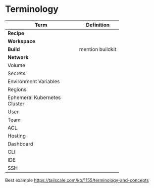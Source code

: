 # Terminology



<table data-full-width="false"><thead><tr><th width="215">Term</th><th>Definition</th></tr></thead><tbody><tr><td><strong>Recipe</strong></td><td></td></tr><tr><td><strong>Workspace</strong></td><td></td></tr><tr><td><strong>Build</strong></td><td>mention buildkit</td></tr><tr><td><strong>Network</strong></td><td></td></tr><tr><td>Volume</td><td></td></tr><tr><td>Secrets</td><td></td></tr><tr><td>Environment Variables</td><td></td></tr><tr><td>Regions</td><td></td></tr><tr><td>Ephemeral Kubernetes Cluster</td><td></td></tr><tr><td>User</td><td></td></tr><tr><td>Team</td><td></td></tr><tr><td>ACL</td><td></td></tr><tr><td>Hosting</td><td></td></tr><tr><td>Dashboard</td><td></td></tr><tr><td>CLI</td><td></td></tr><tr><td>IDE</td><td></td></tr><tr><td>SSH</td><td></td></tr></tbody></table>

Best example https://tailscale.com/kb/1155/terminology-and-concepts
